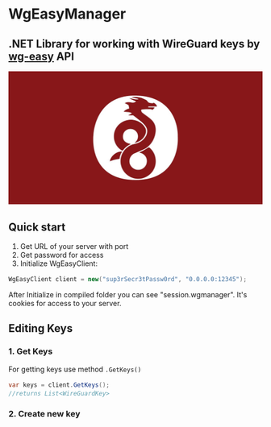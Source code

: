 # WgEasyManager
## .NET Library for working with WireGuard keys by [wg-easy](https://github.com/WeeJeWel/wg-easy) API
![This Library is helpful for Telegram bots💪🏻](https://github.com/FBA-Studio/WgEasyManager/blob/main/raws/Wireguard.jpg)
## Quick start
1. Get URL of your server with port
2. Get password for access
3. Initialize WgEasyClient:
```csharp
WgEasyClient client = new("sup3rSecr3tPassw0rd", "0.0.0.0:12345");
```
After Initialize in compiled folder you can see "session.wgmanager". It's cookies for access to your server.

## Editing Keys
### 1. Get Keys
For getting keys use method `.GetKeys()`
```csharp
var keys = client.GetKeys();
//returns List<WireGuardKey>
```
### 2. Create new key
